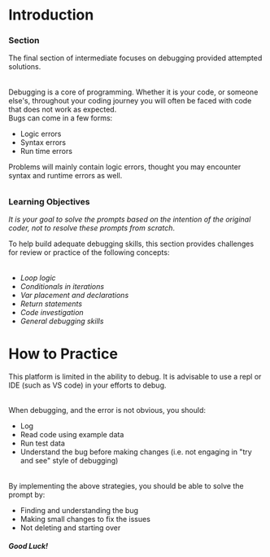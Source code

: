 # Introduction

### Section

The final section of intermediate focuses on debugging provided attempted solutions.
######
Debugging is a core of programming. Whether it is your code, or someone else's, throughout your coding journey you will often be faced with code that does not work as expected.  
Bugs can come in a few forms:
  * Logic errors
  * Syntax errors
  * Run time errors

Problems will mainly contain logic errors, thought you may encounter syntax and runtime errors as well. 
######
### Learning Objectives  
*It is your goal to solve the prompts based on the intention of the original coder, not to resolve these prompts from scratch*.  

To help build adequate debugging skills, this section provides challenges for review or practice of the following concepts: 
######
* *Loop logic*
* *Conditionals in iterations*
* *Var placement and declarations*
* *Return statements*
* *Code investigation*
* *General debugging skills*
######
# How to Practice

This platform is limited in the ability to debug. It is advisable to use a repl or IDE (such as VS code) in your efforts to debug. 
######
When debugging, and the error is not obvious, you should:
* Log
* Read code using example data
* Run test data
* Understand the bug before making changes (i.e. not engaging in "try and see" style of debugging)
######
By implementing the above strategies, you should be able to solve the prompt by:
* Finding and understanding the bug
* Making small changes to fix the issues
* Not deleting and starting over

##### Good Luck!
